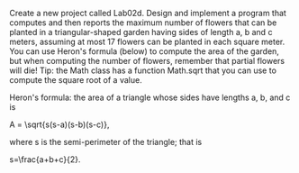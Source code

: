 Create a new project called Lab02d. Design and implement a program that computes and then reports the maximum number of flowers that can be planted in a triangular-shaped garden having sides of length a, b and c meters, assuming at most 17 flowers can be planted in each square meter. You can use Heron's formula (below) to compute the area of the garden, but when computing the number of flowers, remember that partial flowers will die! Tip: the Math class has a function Math.sqrt that you can use to compute the square root of a value.

Heron's formula: the area of a triangle whose sides have lengths a, b, and c is

A = \sqrt{s(s-a)(s-b)(s-c)},

where s is the semi-perimeter of the triangle; that is

s=\frac{a+b+c}{2}.